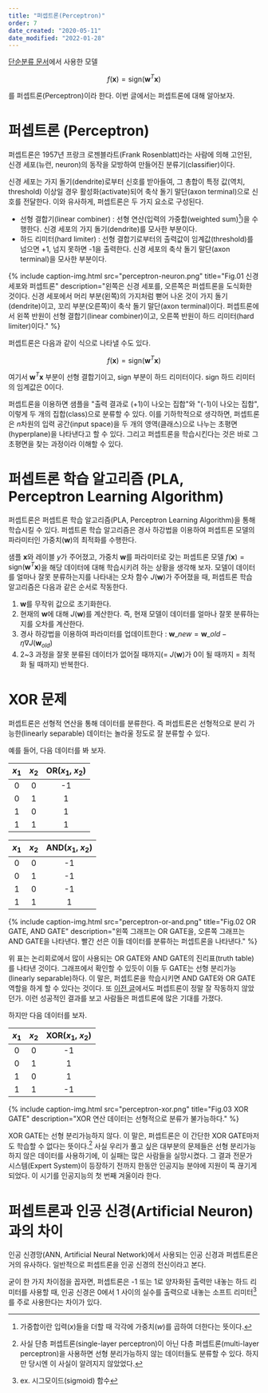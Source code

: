 ```yaml
---
title: "퍼셉트론(Perceptron)"
order: 7
date_created: "2020-05-11"
date_modified: "2022-01-28"
---
```


[단순분류 문서](/SKKU_swe3050/07-simple-classification)에서 사용한 모델

$$f(\boldsymbol{x}) = \mathrm{sign}(\mathbf{w}^T \mathbf{x})$$

를 퍼셉트론(Perceptron)이라 한다. 이번 글에서는 퍼셉트론에 대해 알아보자.

# 퍼셉트론 (Perceptron)

퍼셉트론은 1957년 프랑크 로젠블라트(Frank Rosenblatt)라는 사람에 의해 고안된, 신경 세포(뉴런, neuron)의 동작을 모방하여 만들어진 분류기(classifier)이다.

신경 세포는 가지 돌기(dendrite)로부터 신호를 받아들여, 그 총합이 특정 값(역치, threshold) 이상일 경우 활성화(activate)되어 축삭 돌기 말단(axon terminal)으로 신호를 전달한다. 이와 유사하게, 퍼셉트론은 두 가지 요소로 구성된다.

- 선형 결합기(linear combiner) : 선형 연산(입력의 가중합(weighted sum)[^1])을 수행한다. 신경 세포의 가지 돌기(dendrite)를 모사한 부분이다.
- 하드 리미터(hard limiter) : 선형 결합기로부터의 출력값이 임계값(threshold)를 넘으면 +1, 넘지 못하면 -1을 출력한다. 신경 세포의 축삭 돌기 말단(axon terminal)을 모사한 부분이다.

[^1]: 가중합이란 입력($x$)들을 더할 때 각각에 가중치($w$)를 곱하여 더한다는 뜻이다.

{% include caption-img.html src="perceptron-neuron.png" title="Fig.01 신경 세포와 퍼셉트론" description="왼쪽은 신경 세포를, 오른쪽은 퍼셉트론을 도식화한 것이다. 신경 세포에서 머리 부분(왼쪽)의 가지처럼 뻗어 나온 것이 가지 돌기(dendrite)이고, 꼬리 부분(오른쪽)이 축삭 돌기 말단(axon terminal)이다. 퍼셉트론에서 왼쪽 반원이 선형 결합기(linear combiner)이고, 오른쪽 반원이 하드 리미터(hard limiter)이다." %}

퍼셉트론은 다음과 같이 식으로 나타낼 수도 있다.

$$f(\mathbf{x}) = \mathrm{sign}(\mathbf{w}^T \mathbf{x})$$

여기서 $\mathbf{w}^T \mathbf{x}$ 부분이 선형 결합기이고, $\mathrm{sign}$ 부분이 하드 리미터이다. $\mathrm{sign}$ 하드 리미터의 임계값은 0이다.

퍼셉트론을 이용하면 샘플을 "출력 결과로 (+1)이 나오는 집합"와 "(-1)이 나오는 집합", 이렇게 두 개의 집합(class)으로 분류할 수 있다. 이를 기하학적으로 생각하면, 퍼셉트론은 $n$차원의 입력 공간(input space)을 두 개의 영역(클래스)으로 나누는 초평면(hyperplane)을 나타낸다고 할 수 있다. 그리고 퍼셉트론을 학습시킨다는 것은 바로 그 초평면을 찾는 과정이라 이해할 수 있다.

# 퍼셉트론 학습 알고리즘 (PLA, Perceptron Learning Algorithm)

퍼셉트론은 퍼셉트론 학습 알고리즘(PLA, Perceptron Learning Algorithm)을 통해 학습시킬 수 있다. 퍼셉트론 학습 알고리즘은 경사 하강법을 이용하여 퍼셉트론 모델의 파라미터인 가중치($\mathbf{w}$)의 최적화를 수행한다.

샘플 $\mathbf{x}$와 레이블 $y$가 주어졌고, 가중치 $\mathbf{w}$를 파라미터로 갖는 퍼셉트론 모델 $f(\mathbf{x}) = \mathrm{sign}(\mathbf{w}^T \mathbf{x})$을 해당 데이터에 대해 학습시키려 하는 상황을 생각해 보자. 모델이 데이터를 얼마나 잘못 분류하는지를 나타내는 오차 함수 $J(\mathbf{w})$가 주어졌을 때, 퍼셉트론 학습 알고리즘은 다음과 같은 순서로 작동한다.

1. $\mathbf{w}$를 무작위 값으로 초기화한다.
2. 현재의 $\mathbf{w}$에 대해 $J(\mathbf{w})$를 계산한다. 즉, 현재 모델이 데이터를 얼마나 잘못 분류하는지를 오차를 계산한다.
3. 경사 하강법을 이용하여 파라미터를 업데이트한다 : $\mathbf{w}\_{new} = \mathbf{w}\_{old} - \eta \nabla J(\mathbf{w}_{old})$
4. 2~3 과정을 잘못 분류된 데이터가 없어질 때까지(= $J(\mathbf{w})$가 0이 될 때까지 = 최적화 될 때까지) 반복한다.

# XOR 문제

퍼셉트론은 선형적 연산을 통해 데이터를 분류한다. 즉 퍼셉트론은 선형적으로 분리 가능한(linearly separable) 데이터는 놀라울 정도로 잘 분류할 수 있다.

예를 들어, 다음 데이터를 봐 보자.

<div class="table-wrapper" markdown="block">

| $x_1$ | $x_2$ | OR($x_1$, $x_2$) |
| :---: | :---: | :--------------: |
|   0   |   0   |        -1        |
|   0   |   1   |        1         |
|   1   |   0   |        1         |
|   1   |   1   |        1         |

</div>

<div class="table-wrapper" markdown="block">

| $x_1$ | $x_2$ | AND($x_1$, $x_2$) |
| :---: | :---: | :---------------: |
|   0   |   0   |        -1         |
|   0   |   1   |        -1         |
|   1   |   0   |        -1         |
|   1   |   1   |         1         |

</div>

{% include caption-img.html src="perceptron-or-and.png" title="Fig.02 OR GATE, AND GATE" description="왼쪽 그래프는 OR GATE을, 오른쪽 그래프는 AND GATE을 나타낸다. 빨간 선은 이들 데이터를 분류하는 퍼셉트론을 나타낸다." %}

위 표는 논리회로에서 많이 사용되는 OR GATE와 AND GATE의 진리표(truth table)를 나타낸 것이다. 그래프에서 확인할 수 있듯이 이들 두 GATE는 선형 분리가능(linearly separable)하다. 이 말은, 퍼셉트론을 학습시키면 AND GATE와 OR GATE 역할을 하게 할 수 있다는 것이다. 또 [이전 글](/SKKU_swe3050/07-simple-classification)에서도 퍼셉트론이 정말 잘 작동하지 않았던가. 이런 성공적인 결과를 보고 사람들은 퍼셉트론에 많은 기대를 가졌다.

하지만 다음 데이터를 보자.

<div class="table-wrapper" markdown="block">

| $x_1$ | $x_2$ | XOR($x_1$, $x_2$) |
| :---: | :---: | :---------------: |
|   0   |   0   |        -1         |
|   0   |   1   |         1         |
|   1   |   0   |         1         |
|   1   |   1   |        -1         |

</div>

{% include caption-img.html src="perceptron-xor.png" title="Fig.03 XOR GATE" description="XOR 연산 데이터는 선형적으로 분류가 불가능하다." %}

XOR GATE는 선형 분리가능하지 않다. 이 말은, 퍼셉트론은 이 간단한 XOR GATE마저도 학습할 수 없다는 뜻이다.[^2] 사실 우리가 풀고 싶은 대부분의 문제들은 선형 분리가능하지 않은 데이터를 사용하기에, 이 실패는 많은 사람들을 실망시켰다. 그 결과 전문가 시스템(Expert System)이 등장하기 전까지 한동안 인공지능 분야에 지원이 뚝 끊기게 되었다. 이 시기를 인공지능의 첫 번째 겨울이라 한다.

[^2]: 사실 단층 퍼셉트론(single-layer perceptron)이 아닌 다층 퍼셉트론(multi-layer perceptron)을 사용하면 선형 분리가능하지 않는 데이터들도 분류할 수 있다. 하지만 당시엔 이 사실이 알려지지 않았었다. 

# 퍼셉트론과 인공 신경(Artificial Neuron)과의 차이

인공 신경망(ANN, Artificial Neural Network)에서 사용되는 인공 신경과 퍼셉트론은 거의 유사하다. 일반적으로 퍼셉트론을 인공 신경의 전신이라고 본다.

굳이 한 가지 차이점을 꼽자면, 퍼셉트론은 -1 또는 1로 양자화된 출력만 내놓는 하드 리미터를 사용할 때, 인공 신경은 0에서 1 사이의 실수를 출력으로 내놓는 소프트 리미터[^3]를 주로 사용한다는 차이가 있다.

[^3]: ex. 시그모이드(sigmoid) 함수